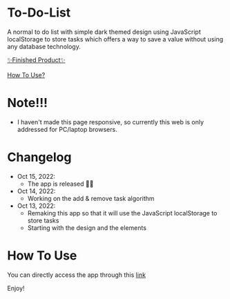To-Do-List
=========================

A normal to do list with simple dark themed design using JavaScript localStorage to store tasks which offers a way to save a value without using any database technology.

<a href="https://navdplay.github.io/To-Do-List">✨Finished Product✨</a>
<br><br>
[How To Use?](#how-to-use)

Note!!!
=========================
- I haven't made this page responsive, so currently this web is only addressed for PC/laptop browsers.

Changelog
=========================
* Oct 15, 2022: 
  * The app is released 🎉🎉
* Oct 14, 2022: 
  * Working on the add & remove task algorithm
* Oct 13, 2022: 
  * Remaking this app so that it will use the JavaScript localStorage to store tasks
  * Starting with the design and the elements

How To Use
=========================
You can directly access the app through this <a href="https://navdplay.github.io/To-Do-List">link</a>

Enjoy!
